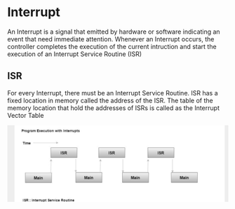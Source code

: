 # Interrupt

An Interrupt is a signal that emitted by hardware or software indicating an event that need immediate attention.
Whenever an Interrupt occurs, the controller completes the execution of the current intruction and start the execution of an Interrupt Service Routine (ISR)

## ISR

For every Interrupt, there must be an Interrupt Service Routine. 
ISR has a fixed location in memory called the address of the ISR.
The table of the memory location that hold the addresses of ISRs is called as the Interrupt Vector Table

![ISR](./image/ISR.png)
